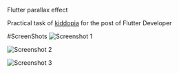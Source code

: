 Flutter parallax effect    

Practical task of [kiddopia](https://kiddopia.com/) for the post of Flutter Developer

#ScreenShots
![Screenshot 1](https://user-images.githubusercontent.com/9987008/132960584-eb66f8e4-93c5-4626-96ca-6c2d5b530a85.png)

![Screenshot 2](https://user-images.githubusercontent.com/9987008/132960593-485c3d4c-b178-4813-a6ac-0fa64d5a5b8b.png)

![Screenshot 3](https://user-images.githubusercontent.com/9987008/132960605-fad2417e-9a3f-497b-8512-da39aa917df0.png)